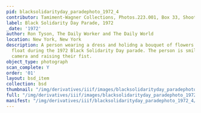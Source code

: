 ```yaml
---
pid: blacksolidarityday_paradephoto_1972_4
contributor: Tamiment-Wagner Collections, Photos.223.001, Box 33, Shoot 720258
label: Black Solidarity Day Parade, 1972
_date: '1972'
author: Ron Tyson, The Daily Worker and The Daily World
location: New York, New York
description: A person wearing a dress and holidng a bouquet of flowers sits in a decorated
  float during the 1972 Black Solidarity Day parade. The person is smiling at the
  camera and raising their fist.
object_type: photograph
scan_complete: Y
order: '01'
layout: bsd_item
collection: bsd
thumbnail: "/img/derivatives/iiif/images/blacksolidarityday_paradephoto_1972_4/full/250,/0/default.jpg"
full: "/img/derivatives/iiif/images/blacksolidarityday_paradephoto_1972_4/full/1140,/0/default.jpg"
manifest: "/img/derivatives/iiif/blacksolidarityday_paradephoto_1972_4/manifest.json"
---
```

